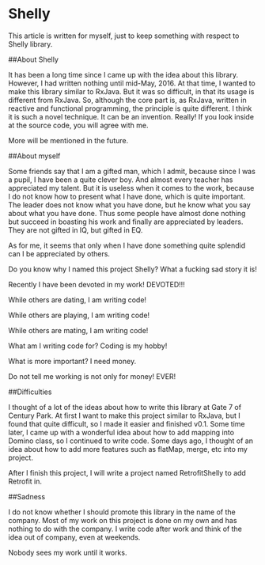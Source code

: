 # Shelly

This article is written for myself, just to keep something with respect to Shelly library.

##About Shelly

It has been a long time since I came up with the idea about this library. However, I had written
nothing until mid-May, 2016. At that time, I wanted to make this library similar to RxJava. But it
was so difficult, in that its usage is different from RxJava. So, although the core part is, as
RxJava, written in reactive and functional programming, the principle is quite different. I think
it is such a novel technique. It can be an invention. Really! If you look inside at the source code,
you will agree with me.

More will be mentioned in the future.

##About myself

Some friends say that I am a gifted man, which I admit, because since I was a pupil, I have been a
quite clever boy. And almost every teacher has appreciated my talent. But it is useless when it
comes to the work, because I do not know how to present what I have done, which is quite important.
The leader does not know what you have done, but he know what you say about what you have done. Thus
some people have almost done nothing but succeed in boasting his work and finally are appreciated by
leaders. They are not gifted in IQ, but gifted in EQ.

As for me, it seems that only when I have done something quite splendid can I be appreciated by
others.

Do you know why I named this project Shelly? What a fucking sad story it is!

Recently I have been devoted in my work! DEVOTED!!!

While others are dating, I am writing code!

While others are playing, I am writing code!

While others are mating, I am writing code!

What am I writing code for? Coding is my hobby!

What is more important? I need money.

Do not tell me working is not only for money! EVER!

##Difficulties

I thought of a lot of the ideas about how to write this library at Gate 7 of Century Park. At first
I want to make this project similar to RxJava, but I found that quite difficult, so I made it easier
and finished v0.1. Some time later, I came up with a wonderful idea about how to add mapping into
Domino class, so I continued to write code. Some days ago, I thought of an idea about how to add
more features such as flatMap, merge, etc into my project.

After I finish this project, I will write a project named RetrofitShelly to add Retrofit in.

##Sadness

I do not know whether I should promote this library in the name of the company. Most of my work on
this project is done on my own and has nothing to do with the company. I write code after work and
think of the idea out of company, even at weekends.

Nobody sees my work until it works.
